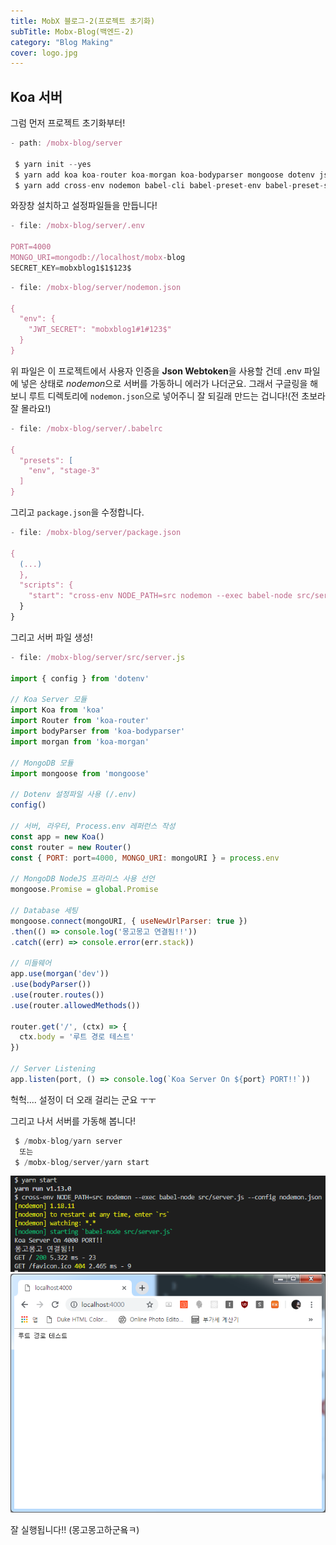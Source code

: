 ```yaml
---
title: MobX 블로그-2(프로젝트 초기화)
subTitle: Mobx-Blog(백엔드-2)
category: "Blog Making"
cover: logo.jpg
---
```


## Koa 서버
그럼 먼저 프로젝트 초기화부터!

```js
- path: /mobx-blog/server

 $ yarn init --yes
 $ yarn add koa koa-router koa-morgan koa-bodyparser mongoose dotenv jsonwebtoken
 $ yarn add cross-env nodemon babel-cli babel-preset-env babel-preset-stage-3 --dev
```

와장창 설치하고 설정파일들을 만듭니다!

```js
- file: /mobx-blog/server/.env

PORT=4000
MONGO_URI=mongodb://localhost/mobx-blog
SECRET_KEY=mobxblog1$1$123$
```

```js
- file: /mobx-blog/server/nodemon.json

{
  "env": {
    "JWT_SECRET": "mobxblog1#1#123$"
  }
}
```
위 파일은 이 프로젝트에서 사용자 인증을 **Json Webtoken**을 사용할 건데 .env 파일에 넣은 상태로
*nodemon*으로 서버를 가동하니 에러가 나더군요. 그래서 구글링을 해 보니 루트 디렉토리에 `nodemon.json`으로
넣어주니 잘 되길래 만드는 겁니다!(전 초보라 잘 몰라요!)

```js
- file: /mobx-blog/server/.babelrc

{
  "presets": [
    "env", "stage-3"
  ]
}
```

그리고 `package.json`을 수정합니다.

```js
- file: /mobx-blog/server/package.json

{
  (...)
  },
  "scripts": {
    "start": "cross-env NODE_PATH=src nodemon --exec babel-node src/server.js --config nodemon.json"
  }
}
```

그리고 서버 파일 생성!

```js
- file: /mobx-blog/server/src/server.js

import { config } from 'dotenv'

// Koa Server 모듈
import Koa from 'koa'
import Router from 'koa-router'
import bodyParser from 'koa-bodyparser'
import morgan from 'koa-morgan'

// MongoDB 모듈
import mongoose from 'mongoose'

// Dotenv 설정파일 사용 (/.env)
config()

// 서버, 라우터, Process.env 레퍼런스 작성
const app = new Koa()
const router = new Router()
const { PORT: port=4000, MONGO_URI: mongoURI } = process.env

// MongoDB NodeJS 프라미스 사용 선언
mongoose.Promise = global.Promise

// Database 세팅
mongoose.connect(mongoURI, { useNewUrlParser: true })
.then(() => console.log('몽고몽고 연결됨!!'))
.catch((err) => console.error(err.stack))

// 미들웨어
app.use(morgan('dev'))
.use(bodyParser())
.use(router.routes())
.use(router.allowedMethods())

router.get('/', (ctx) => {
  ctx.body = '루트 경로 테스트'
})

// Server Listening
app.listen(port, () => console.log(`Koa Server On ${port} PORT!!`))
```

헉헉.... 설정이 더 오래 걸리는 군요 ㅜㅜ

그리고 나서 서버를 가동해 봅니다!  
```js
 $ /mobx-blog/yarn server
  또는
 $ /mobx-blog/server/yarn start
```

![Console](./console.png)
![Browser](./browser.png)

잘 실행됩니다!! (몽고몽고하군욬ㅋ)
